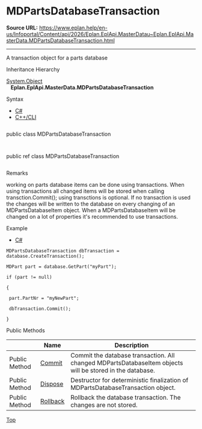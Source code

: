 # MDPartsDatabaseTransaction

**Source URL:** https://www.eplan.help/en-us/Infoportal/Content/api/2026/Eplan.EplApi.MasterDatau~Eplan.EplApi.MasterData.MDPartsDatabaseTransaction.html

---

A transaction object for a parts database

Inheritance Hierarchy

[System.Object](#)  
   **Eplan.EplApi.MasterData.MDPartsDatabaseTransaction**

Syntax

- [C#](#i-syntax-CS)
- [C++/CLI](#i-syntax-CPP2005)

```
```
public class MDPartsDatabaseTransaction
```
```

```
```
public ref class MDPartsDatabaseTransaction
```
```

Remarks

working on parts database items can be done using transactions. When using transactions all changed items will be stored when calling transction.Commit(); using transctions is optional. If no transaction is used the changes will be written to the database on every changing of an MDPartsDatabaseItem object. When a MDPartsDatabaseItem will be changed on a lot of properties it's recommended to use transactions.

Example

- [C#](#i-tab-content-629b0c3d-2075-4980-bcc7-8de77e60e765)

```
MDPartsDatabaseTransaction dbTransaction = database.CreateTransaction();

MDPart part = database.GetPart("myPart");

if (part != null)

{

 part.PartNr = "myNewPart";

 dbTransaction.Commit();

}
```





Public Methods

|  | Name | Description |
| --- | --- | --- |
| Public Method | [Commit](Eplan.EplApi.MasterDatau~Eplan.EplApi.MasterData.MDPartsDatabaseTransaction~Commit.html) | Commit the database transaction. All changed MDPartsDatabaseItem objects will be stored in the database. |
| Public Method | [Dispose](Eplan.EplApi.MasterDatau~Eplan.EplApi.MasterData.MDPartsDatabaseTransaction~Dispose().html) | Destructor for deterministic finalization of MDPartsDatabaseTransaction object. |
| Public Method | [Rollback](Eplan.EplApi.MasterDatau~Eplan.EplApi.MasterData.MDPartsDatabaseTransaction~Rollback.html) | Rollback the database transaction. The changes are not stored. |

[Top](#top)
